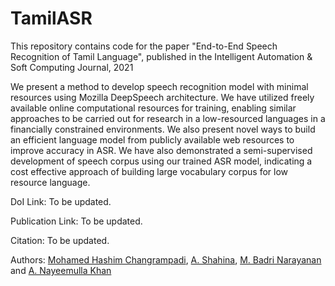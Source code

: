 # TamilASR
This repository contains code for the paper "End-to-End Speech Recognition of Tamil Language", published in the Intelligent Automation &amp; Soft Computing Journal, 2021

We present a method to develop speech recognition model with minimal resources using Mozilla DeepSpeech architecture. We have utilized freely available online computational resources for training, enabling similar approaches to be carried out for research in a low-resourced languages in a financially constrained environments. We also present novel ways to build an efficient language model from publicly available web resources to improve accuracy in ASR.  We have also demonstrated a semi-supervised development of speech corpus using our trained ASR model, indicating a cost effective approach of building large vocabulary corpus for low resource language. 

DoI Link: To be updated.

Publication Link: To be updated.

Citation: To be updated.

Authors: [Mohamed Hashim Changrampadi](), [A. Shahina](), [M. Badri Narayanan](https://www.linkedin.com/in/mbadrinarayanan) and [A. Nayeemulla Khan]()
